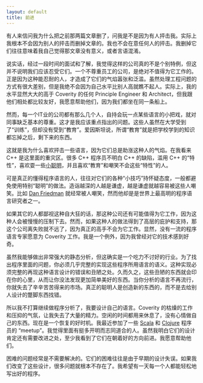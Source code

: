 ```yaml
---
layout: default
title: 前进
---
```


有人来信问我为什么把之前那两篇文章删了，问我是不是因为有人抨击我。实际上我根本不会因为别人的抨击而删掉文章的。我也不会在意任何人的抨击。我删掉它们往往意味着我自己觉得那文章没有意义，或者言语混淆。

说实话，经过一段时间的面试和了解，我觉得这样的公司真的不是个别特例，但这并不说明我们应该忍受它们。一个不尊重员工的公司，是绝对不值得为它工作的。正是因为这种能忍耐的人，才造成了它们的气焰嚣张和泛滥。虽然处理工程问题的方式有很大差别，但是我绝不会因为自己水平比别人高就瞧不起人。实际上，我的水平显然大大的高于 Coverity 的任何 Principle Engineer 和 Architect，但我跟他们相处都比较友好，我愿意帮助他们，因为我们都坐在同一条船上。

然而，每一个IT业的公司都有那么几个人，自持会玩一点某些语言的小把戏，就对同事缺乏基本的尊重。这才是我应该重点指出的问题。这些人虽然在大学受到了“训练”，但却没有受到“教育”。爱因斯坦说，所谓“教育”就是把学校学到的知识都忘掉之后，剩下来的东西。

这就是我为什么喜欢抨击一些语言，因为它们总是助涨这种人的气焰。在我看来 C++ 是这里面的重灾区。很多 C++ 程序员不明白 C++ 的缺陷，滥用 C++ 的“特性”，喜欢耍一些<a href="http://www.yinwang.org/blog-cn/2013/03/15/language-design-mistake1">小聪明</a>，并且喜欢“教育”和嘲笑不会这些“特性”的人。

可是真正的懂得程序语言的人，往往对它们的各种“小技巧”持怀疑态度，一般都避免使用特别“聪明”的做法。造诣越深的人越是谦虚，越是谦虚就越容易被这些人嘲笑。比如 <a href="http://www.yinwang.org/blog-cn/2012/07/04/dan-friedman">Dan Friedman</a> 就经常被人嘲笑，然而他却是是世界上最高明的程序语言研究者之一。

如果其它的人都鄙视这种自大狂的话，那这种公司还有可能值得为它工作，因为这种人会被慢慢的压制下去。然而，如果这种人的做法得到了高层的庇护和支持，那这个公司离失败就不远了，因为真正的高手不会为它工作。显然，没有一流的程序语言专家愿意为 Coverity 工作。我是一个例外，因为我曾经对它的技术感到好奇。

虽然我能够做出非常强大的静态分析，但这确实是一个吃力不讨好的行业。为了找出程序里面的问题，你必须几乎完整的实现这些程序所用语言的语义。这种实现必须完整的再现这种语言设计的错误和丑陋之处。久而久之，这些丑陋的东西就会印在你的心里，从而让你没法发现更加简单美好的东西。当你分析的语言不再流行，你就失去了辛辛苦苦得来的市场。真正的聪明人是创造新的东西的，而不是去给别人设计的蹩脚东西找错。

所以我不打算继续做程序分析了，我要设计自己的语言。Coverity 的枯燥的工作和压抑的气氛，让我失去了大量的精力。空闲的时间都用来休息了，没有心情做自己的东西。现在是一个恢复的好时机。我最近参加了一些 <a href="http://www.meetup.com/SF-Scala">Scala</a> 和 <a href="http://www.meetup.com/The-Bay-Area-Clojure-User-Group">Clojure</a> 程序员的 “meetup”。我觉得里面有挺多开明而志同道合的人。虽然我明白它们的设计肯定还有需要改进之处，至少我看到了它们在朝着好的方向前进。我愿意帮助他们。

困难的问题经常是不需要解决的。它们的困难往往是由于早期的设计失误。如果我们改变了这些设计，很多问题就根本不存在了。我希望有一天每一个人都能轻松地写出好的程序。
